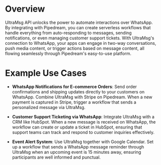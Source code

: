 # Overview

UltraMsg API unlocks the power to automate interactions over WhatsApp. By integrating with Pipedream, you can create serverless workflows that handle everything from auto-responding to messages, sending notifications, or even managing customer support tickets. With UltraMsg's connection to WhatsApp, your apps can engage in two-way conversations, push media content, or trigger actions based on message content, all flowing seamlessly through Pipedream's easy-to-use platform.

# Example Use Cases

- **WhatsApp Notifications for E-commerce Orders**: Send order confirmations and shipping updates directly to your customers on WhatsApp. Combine UltraMsg with Stripe on Pipedream. When a new payment is captured in Stripe, trigger a workflow that sends a personalized message via UltraMsg.

- **Customer Support Ticketing via WhatsApp**: Integrate UltraMsg with a CRM like HubSpot. When a new message is received on WhatsApp, the workflow can create or update a ticket in HubSpot, ensuring that support teams can track and respond to customer inquiries effectively.

- **Event Alert System**: Use UltraMsg together with Google Calendar. Set up a workflow that sends a WhatsApp message reminder through UltraMsg when an upcoming event is 15 minutes away, ensuring participants are well informed and punctual.
